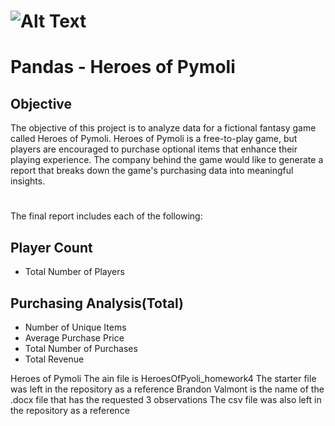 # ![Alt Text](https://www.bing.com/th?id=OIP.MttTLWDg79zrqMuVkzBN1gHaEK&w=288&h=168&c=7&o=5&pid=1.7)
# Pandas - Heroes of Pymoli
## Objective
The objective of this project is to analyze data for a fictional fantasy game called Heroes of Pymoli. Heroes of Pymoli is a free-to-play game, but players are encouraged to purchase optional items that enhance their playing experience.  The company behind the game would like to generate a report that breaks down the game's purchasing data into meaningful insights.

#
The final report includes each of the following:

## Player Count
  * Total Number of Players
  
## Purchasing Analysis(Total)
  * Number of Unique Items
  * Average Purchase Price
  * Total Number of Purchases
  * Total Revenue

















Heroes of Pymoli
The ain file is HeroesOfPyoli_homework4
The starter file was left in the repository as a reference
Brandon Valmont is the name of the .docx file that has the requested 3 observations
The csv file was also left in the repository as a reference
